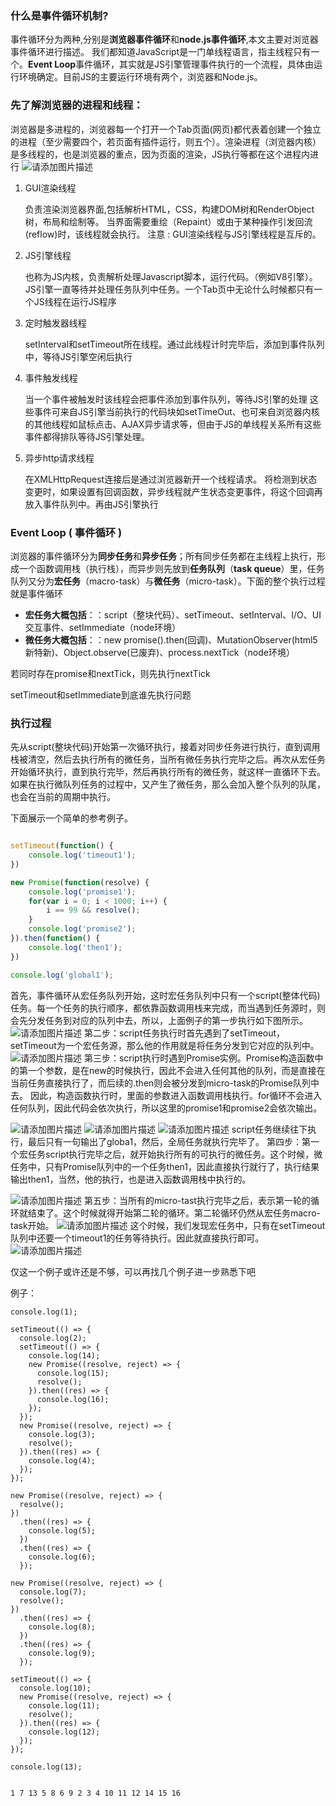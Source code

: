 ### 什么是事件循环机制?
事件循环分为两种,分别是**浏览器事件循环**和**node.js事件循环**,本文主要对浏览器事件循环进行描述。
我们都知道JavaScript是一门单线程语言，指主线程只有一个。**Event Loop**事件循环，其实就是JS引擎管理事件执行的一个流程，具体由运行环境确定。目前JS的主要运行环境有两个，浏览器和Node.js。

### 先了解浏览器的进程和线程：
浏览器是多进程的，浏览器每一个打开一个Tab页面(网页)都代表着创建一个独立的进程（至少需要四个，若页面有插件运行，则五个）。渲染进程（浏览器内核）是多线程的，也是浏览器的重点，因为页面的渲染，JS执行等都在这个进程内进行
![请添加图片描述](https://img-blog.csdnimg.cn/c8f94f720c9c4435846f3844e16bcdec.png?x-oss-process=image/watermark,type_ZmFuZ3poZW5naGVpdGk,shadow_10,text_aHR0cHM6Ly9ibG9nLmNzZG4ubmV0L3dlaXhpbl81MjA5MjE1MQ==,size_16,color_FFFFFF,t_70)
1. GUI渲染线程

	负责渲染浏览器界面,包括解析HTML，CSS，构建DOM树和RenderObject树，布局和绘制等。
		当界面需要重绘（Repaint）或由于某种操作引发回流(reflow)时，该线程就会执行。
	 	注意 : GUI渲染线程与JS引擎线程是互斥的。
	
2. JS引擎线程

	也称为JS内核，负责解析处理Javascript脚本，运行代码。（例如V8引擎）。
		JS引擎一直等待并处理任务队列中任务。一个Tab页中无论什么时候都只有一个JS线程在运行JS程序
	
3. 定时触发器线程

	setInterval和setTimeout所在线程。通过此线程计时完毕后，添加到事件队列中，等待JS引擎空闲后执行
	
4. 事件触发线程

	当一个事件被触发时该线程会把事件添加到事件队列，等待JS引擎的处理
	这些事件可来自JS引擎当前执行的代码块如setTimeOut、也可来自浏览器内核的其他线程如鼠标点击、AJAX异步请求等，但由于JS的单线程关系所有这些事件都得排队等待JS引擎处理。
		
	
6. 异步http请求线程

	在XMLHttpRequest连接后是通过浏览器新开一个线程请求。
		将检测到状态变更时，如果设置有回调函数，异步线程就产生状态变更事件，将这个回调再放入事件队列中。再由JS引擎执行


### Event Loop ( 事件循环 )
浏览器的事件循环分为**同步任务**和**异步任务**；所有同步任务都在主线程上执行，形成一个函数调用栈（执行栈），而异步则先放到**任务队列**（**task queue**）里，任务队列又分为**宏任务**（macro-task）与**微任务**（micro-task）。下面的整个执行过程就是事件循环

- **宏任务大概包括**：：script（整块代码）、setTimeout、setInterval、I/O、UI交互事件、setImmediate（node环境）
- **微任务大概包括**：：new promise().then(回调)、MutationObserver(html5新特新)、Object.observe(已废弃)、process.nextTick（node环境）

若同时存在promise和nextTick，则先执行nextTick

setTimeout和setImmediate到底谁先执行问题

### 执行过程

先从script(整块代码)开始第一次循环执行，接着对同步任务进行执行，直到调用栈被清空，然后去执行所有的微任务，当所有微任务执行完毕之后。再次从宏任务开始循环执行，直到执行完毕，然后再执行所有的微任务，就这样一直循环下去。如果在执行微队列任务的过程中，又产生了微任务，那么会加入整个队列的队尾，也会在当前的周期中执行。




下面展示一个简单的参考例子。
```javascript

setTimeout(function() {
    console.log('timeout1');
})

new Promise(function(resolve) {
    console.log('promise1');
    for(var i = 0; i < 1000; i++) {
        i == 99 && resolve();
    }
    console.log('promise2');
}).then(function() {
    console.log('then1');
})

console.log('global1');

```
首先，事件循环从宏任务队列开始，这时宏任务队列中只有一个script(整体代码)任务。每一个任务的执行顺序，都依靠函数调用栈来完成，而当遇到任务源时，则会先分发任务到对应的队列中去，所以，上面例子的第一步执行如下图所示。
![请添加图片描述](https://img-blog.csdnimg.cn/a3504b724384465bb972b0ec9dc9546c.png?x-oss-process=image/watermark,type_ZmFuZ3poZW5naGVpdGk,shadow_10,text_aHR0cHM6Ly9ibG9nLmNzZG4ubmV0L3dlaXhpbl81MjA5MjE1MQ==,size_16,color_FFFFFF,t_70)
第二步：script任务执行时首先遇到了setTimeout，setTimeout为一个宏任务源，那么他的作用就是将任务分发到它对应的队列中。
![请添加图片描述](https://img-blog.csdnimg.cn/041ecf59bf134547aa14b699d33fa3e5.png?x-oss-process=image/watermark,type_ZmFuZ3poZW5naGVpdGk,shadow_10,text_aHR0cHM6Ly9ibG9nLmNzZG4ubmV0L3dlaXhpbl81MjA5MjE1MQ==,size_16,color_FFFFFF,t_70)
第三步：script执行时遇到Promise实例。Promise构造函数中的第一个参数，是在new的时候执行，因此不会进入任何其他的队列，而是直接在当前任务直接执行了，而后续的.then则会被分发到micro-task的Promise队列中去。
因此，构造函数执行时，里面的参数进入函数调用栈执行。for循环不会进入任何队列，因此代码会依次执行，所以这里的promise1和promise2会依次输出。


![请添加图片描述](https://img-blog.csdnimg.cn/896b347902f74c9f93ec3277fac94492.png?x-oss-process=image/watermark,type_ZmFuZ3poZW5naGVpdGk,shadow_10,text_aHR0cHM6Ly9ibG9nLmNzZG4ubmV0L3dlaXhpbl81MjA5MjE1MQ==,size_16,color_FFFFFF,t_70)
![请添加图片描述](https://img-blog.csdnimg.cn/d254935f224f44a5a94a0f3c1d56de8b.png?x-oss-process=image/watermark,type_ZmFuZ3poZW5naGVpdGk,shadow_10,text_aHR0cHM6Ly9ibG9nLmNzZG4ubmV0L3dlaXhpbl81MjA5MjE1MQ==,size_16,color_FFFFFF,t_70)
![请添加图片描述](https://img-blog.csdnimg.cn/3738d0071bc044808cfae3ade29f31f4.png?x-oss-process=image/watermark,type_ZmFuZ3poZW5naGVpdGk,shadow_10,text_aHR0cHM6Ly9ibG9nLmNzZG4ubmV0L3dlaXhpbl81MjA5MjE1MQ==,size_16,color_FFFFFF,t_70)
script任务继续往下执行，最后只有一句输出了globa1，然后，全局任务就执行完毕了。
第四步：第一个宏任务script执行完毕之后，就开始执行所有的可执行的微任务。这个时候，微任务中，只有Promise队列中的一个任务then1，因此直接执行就行了，执行结果输出then1，当然，他的执行，也是进入函数调用栈中执行的。

![请添加图片描述](https://img-blog.csdnimg.cn/d43115b6db18449c8a7c3ca9241554a6.png?x-oss-process=image/watermark,type_ZmFuZ3poZW5naGVpdGk,shadow_10,text_aHR0cHM6Ly9ibG9nLmNzZG4ubmV0L3dlaXhpbl81MjA5MjE1MQ==,size_16,color_FFFFFF,t_70)
第五步：当所有的micro-tast执行完毕之后，表示第一轮的循环就结束了。这个时候就得开始第二轮的循环。第二轮循环仍然从宏任务macro-task开始。
![请添加图片描述](https://img-blog.csdnimg.cn/1b50cb8a00794cfa83a260cf4a0c50bf.png?x-oss-process=image/watermark,type_ZmFuZ3poZW5naGVpdGk,shadow_10,text_aHR0cHM6Ly9ibG9nLmNzZG4ubmV0L3dlaXhpbl81MjA5MjE1MQ==,size_16,color_FFFFFF,t_70)
这个时候，我们发现宏任务中，只有在setTimeout队列中还要一个timeout1的任务等待执行。因此就直接执行即可。
![请添加图片描述](https://img-blog.csdnimg.cn/b41536694a854f6499e188bdf80af292.png?x-oss-process=image/watermark,type_ZmFuZ3poZW5naGVpdGk,shadow_10,text_aHR0cHM6Ly9ibG9nLmNzZG4ubmV0L3dlaXhpbl81MjA5MjE1MQ==,size_16,color_FFFFFF,t_70)

仅这一个例子或许还是不够，可以再找几个例子进一步熟悉下吧



例子：

```
console.log(1);

setTimeout(() => {
  console.log(2);
  setTimeout(() => {
    console.log(14);
    new Promise((resolve, reject) => {
      console.log(15);
      resolve();
    }).then((res) => {
      console.log(16);
    });
  });
  new Promise((resolve, reject) => {
    console.log(3);
    resolve();
  }).then((res) => {
    console.log(4);
  });
});

new Promise((resolve, reject) => {
  resolve();
})
  .then((res) => {
    console.log(5);
  })
  .then((res) => {
    console.log(6);
  });

new Promise((resolve, reject) => {
  console.log(7);
  resolve();
})
  .then((res) => {
    console.log(8);
  })
  .then((res) => {
    console.log(9);
  });

setTimeout(() => {
  console.log(10);
  new Promise((resolve, reject) => {
    console.log(11);
    resolve();
  }).then((res) => {
    console.log(12);
  });
});

console.log(13);


1 7 13 5 8 6 9 2 3 4 10 11 12 14 15 16
```







